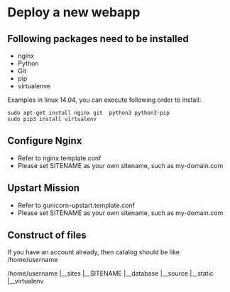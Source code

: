 Deploy a new webapp
====================

## Following packages need to be installed

* nginx
* Python
* Git
* pip
* virtualenve

Examples in linux 14.04, you can execute following order to install:

    sudo apt-get install nginx git  python3 python3-pip
    sudo pip3 install virtualenv

## Configure Nginx 

* Refer to nginx.template.conf
* Please set SITENAME as your own sitename, such as my-domain.com

## Upstart Mission

* Refer to gunicorn-upstart.template.conf
* Please set SITENAME as your own sitename, such as my-domain.com

## Construct of files

If you have an account already, then catalog should be like /home/username

/home/username
 |__sites
     |__SITENAME
         |__database
         |__source
         |__static
         |__virtualenv

